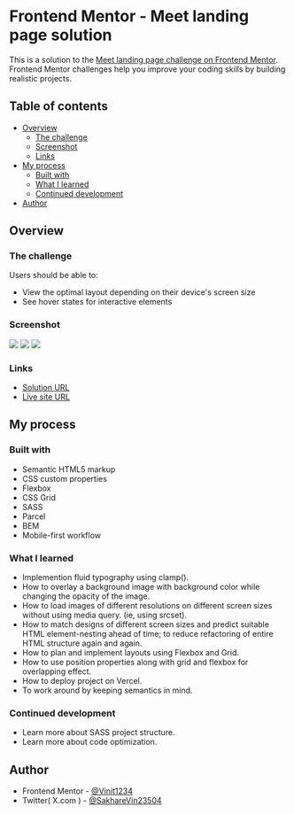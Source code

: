 # Frontend Mentor - Meet landing page solution

This is a solution to the [Meet landing page challenge on Frontend Mentor](https://www.frontendmentor.io/challenges/meet-landing-page-rbTDS6OUR). Frontend Mentor challenges help you improve your coding skills by building realistic projects. 

## Table of contents

- [Overview](#overview)
  - [The challenge](#the-challenge)
  - [Screenshot](#screenshot)
  - [Links](#links)
- [My process](#my-process)
  - [Built with](#built-with)
  - [What I learned](#what-i-learned)
  - [Continued development](#continued-development)
- [Author](#author)

## Overview

### The challenge

Users should be able to:

- View the optimal layout depending on their device's screen size
- See hover states for interactive elements

### Screenshot

![](./screenshots/1-Mobile-screenshot.png)
![](./screenshots/2-Tablet-screenshot.png)
![](./screenshots/3-Desktop-screenshot.png)


### Links

- [Solution URL](https://your-solution-url.com)
- [Live site URL](https://your-live-site-url.com)

## My process

### Built with

- Semantic HTML5 markup
- CSS custom properties
- Flexbox
- CSS Grid
- SASS
- Parcel
- BEM
- Mobile-first workflow

### What I learned

- Implemention fluid typography using clamp().
- How to overlay a background image with background color while changing the opacity of the image.
- How to load images of different resolutions on different screen sizes without using media query. (ie, using srcset).
- How to match designs of different screen sizes and predict suitable HTML element-nesting ahead of time; to reduce refactoring of entire
HTML structure again and again.
- How to plan and implement layouts using Flexbox and Grid.
- How to use position properties along with grid and flexbox for overlapping effect.
- How to deploy project on Vercel.
- To work around by keeping semantics in mind.


### Continued development

- Learn more about SASS project structure. 
- Learn more about code optimization.


## Author

- Frontend Mentor - [@Vinit1234](https://www.frontendmentor.io/profile/Vinit1234)
- Twitter( X.com ) - [@SakhareVin23504](https://x.com/SakhareVin23504)
